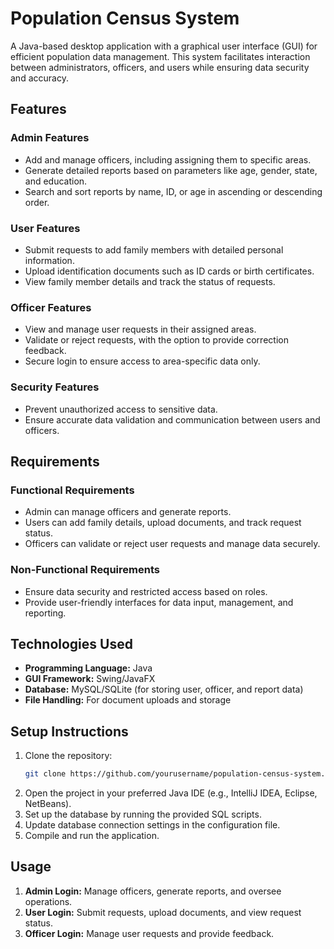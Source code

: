 # Population Census System

A Java-based desktop application with a graphical user interface (GUI) for efficient population data management. This system facilitates interaction between administrators, officers, and users while ensuring data security and accuracy.

## Features

### Admin Features
- Add and manage officers, including assigning them to specific areas.
- Generate detailed reports based on parameters like age, gender, state, and education.
- Search and sort reports by name, ID, or age in ascending or descending order.

### User Features
- Submit requests to add family members with detailed personal information.
- Upload identification documents such as ID cards or birth certificates.
- View family member details and track the status of requests.

### Officer Features
- View and manage user requests in their assigned areas.
- Validate or reject requests, with the option to provide correction feedback.
- Secure login to ensure access to area-specific data only.

### Security Features
- Prevent unauthorized access to sensitive data.
- Ensure accurate data validation and communication between users and officers.

## Requirements

### Functional Requirements
- Admin can manage officers and generate reports.
- Users can add family details, upload documents, and track request status.
- Officers can validate or reject user requests and manage data securely.

### Non-Functional Requirements
- Ensure data security and restricted access based on roles.
- Provide user-friendly interfaces for data input, management, and reporting.

## Technologies Used
- **Programming Language:** Java
- **GUI Framework:** Swing/JavaFX
- **Database:** MySQL/SQLite (for storing user, officer, and report data)
- **File Handling:** For document uploads and storage

## Setup Instructions
1. Clone the repository:
   ```bash
   git clone https://github.com/yourusername/population-census-system.git
   ```
2. Open the project in your preferred Java IDE (e.g., IntelliJ IDEA, Eclipse, NetBeans).
3. Set up the database by running the provided SQL scripts.
4. Update database connection settings in the configuration file.
5. Compile and run the application.

## Usage
1. **Admin Login:** Manage officers, generate reports, and oversee operations.
2. **User Login:** Submit requests, upload documents, and view request status.
3. **Officer Login:** Manage user requests and provide feedback.

